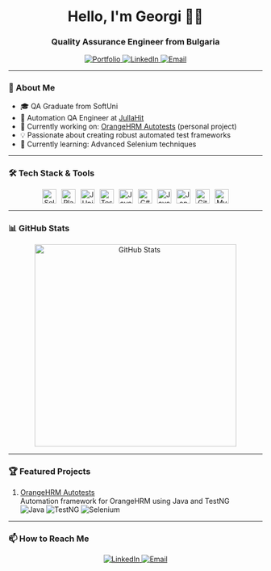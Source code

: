 <h1 align="center">Hello, I'm Georgi 👨‍💻</h1>
<h3 align="center">Quality Assurance Engineer from Bulgaria</h3>

<p align="center">
  <a href="https://github.com/georgiata94?tab=repositories">
    <img src="https://img.shields.io/badge/Portfolio-24292E?style=for-the-badge&logo=github" alt="Portfolio">
  </a>
  <a href="https://www.linkedin.com/in/georgi-atanasov-99711b2a1/">
    <img src="https://img.shields.io/badge/LinkedIn-0A66C2?style=for-the-badge&logo=linkedin" alt="LinkedIn">
  </a>
  <a href="mailto:georgi.ata49@gmail.com">
    <img src="https://img.shields.io/badge/Email-EA4335?style=for-the-badge&logo=gmail" alt="Email">
  </a>
</p>

---

### 🚀 About Me
- 🎓 QA Graduate from SoftUni
- 💼 Automation QA Engineer at [JullaHit](https://dev.bg/company/julla-hit/)
- 🔧 Currently working on: [OrangeHRM Autotests](https://github.com/georgiata94/orangehrm-autotests) (personal project)
- 💡 Passionate about creating robust automated test frameworks
- 🌱 Currently learning: Advanced Selenium techniques

---

### 🛠️ Tech Stack & Tools

<p align="center" style="display: flex; flex-wrap: wrap; gap: 10px; justify-content: center;">
  <img src="https://img.shields.io/badge/Selenium-43B02A?logo=selenium&logoColor=white" alt="Selenium" title="Selenium" style="height: 28px;">
  <img src="https://img.shields.io/badge/Playwright-45BA4B?logo=playwright&logoColor=white" alt="Playwright" title="Playwright" style="height: 28px;">
  <img src="https://img.shields.io/badge/JUnit-25A162?logo=junit5&logoColor=white" alt="JUnit" title="JUnit" style="height: 28px;">
  <img src="https://img.shields.io/badge/TestNG-D71A1A?logo=testng&logoColor=white" alt="TestNG" title="TestNG" style="height: 28px;">
  <img src="https://img.shields.io/badge/Java-ED8B00?logo=openjdk&logoColor=white" alt="Java" title="Java" style="height: 28px;">
  <img src="https://img.shields.io/badge/C%23-239120?logo=c-sharp&logoColor=white" alt="C#" title="C#" style="height: 28px;">
  <img src="https://img.shields.io/badge/JavaScript-F7DF1E?logo=javascript&logoColor=black" alt="JavaScript" title="JavaScript" style="height: 28px;">
  <img src="https://img.shields.io/badge/Jenkins-D24939?logo=jenkins&logoColor=white" alt="Jenkins" title="Jenkins" style="height: 28px;">
  <img src="https://img.shields.io/badge/Git-F05032?logo=git&logoColor=white" alt="Git" title="Git" style="height: 28px;">
  <img src="https://img.shields.io/badge/MySQL-4479A1?logo=mysql&logoColor=white" alt="MySQL" title="MySQL" style="height: 28px;">
</p>

---

### 📊 GitHub Stats

<p align="center">
  <img src="https://github-readme-stats.vercel.app/api?username=georgiata94&show_icons=true&count_private=true&theme=default" alt="GitHub Stats" width="400">
</p>

---

### 🏆 Featured Projects
1. [OrangeHRM Autotests](https://github.com/georgiata94/orangehrm-autotests)  
   Automation framework for OrangeHRM using Java and TestNG  
   <img src="https://img.shields.io/badge/Java-ED8B00?style=flat&logo=openjdk" alt="Java"> 
   <img src="https://img.shields.io/badge/TestNG-D71A1A?style=flat" alt="TestNG"> 
   <img src="https://img.shields.io/badge/Selenium-43B02A?style=flat&logo=selenium" alt="Selenium">

---

### 📫 How to Reach Me
<p align="center">
  <a href="https://www.linkedin.com/in/georgi-atanasov-99711b2a1/">
    <img src="https://img.shields.io/badge/LinkedIn-Georgi_Atanasov-0A66C2?style=for-the-badge&logo=linkedin" alt="LinkedIn">
  </a>
  <a href="mailto:georgi.ata49@gmail.com">
    <img src="https://img.shields.io/badge/Email-georgi.ata49@gmail.com-EA4335?style=for-the-badge&logo=gmail" alt="Email">
  </a>
</p>
